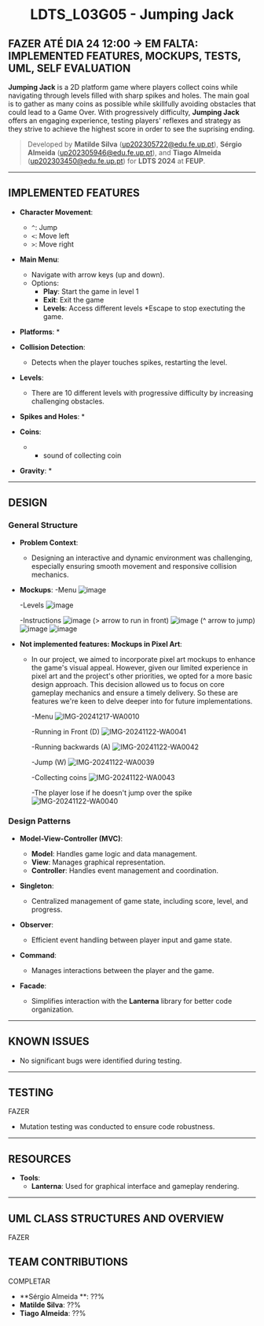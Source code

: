 <h1 align="center">
  LDTS_L03G05 - Jumping Jack
</h1>

## **FAZER ATÉ DIA 24 12:00 -> EM FALTA: IMPLEMENTED FEATURES, MOCKUPS, TESTS, UML, SELF EVALUATION**

**Jumping Jack** is a 2D platform game where players collect coins while navigating through levels filled with sharp spikes and holes. The main goal is to gather as many coins as possible while skillfully avoiding obstacles that could lead to a Game Over. With progressively difficulty, **Jumping Jack** offers an engaging experience, testing players' reflexes and strategy as they strive to achieve the highest score in order to see the suprising ending.

> Developed by **Matilde Silva** (up202305722@edu.fe.up.pt), **Sérgio Almeida** (up202305946@edu.fe.up.pt), and **Tiago Almeida** (up202303450@edu.fe.up.pt) for **LDTS 2024** at **FEUP**.
---

## **IMPLEMENTED FEATURES**

* **Character Movement**:
  * `^`: Jump
  * `<`: Move left
  * `>`: Move right

* **Main Menu**:
  * Navigate with arrow keys (up and down).
  * Options:
    * **Play**: Start the game in level 1
    * **Exit**: Exit the game
    * **Levels**: Access different levels
  *Escape to stop exectuting the game.
      
* **Platforms**:
  *
      
* **Collision Detection**:
  * Detects when the player touches spikes, restarting the level.

* **Levels**:
  * There are 10 different levels with progressive difficulty by increasing challenging obstacles.

* **Spikes and Holes**:
  *


* **Coins**:
  * + sound of collecting coin

* **Gravity**:
  *
---

## **DESIGN**

### **General Structure**

* **Problem Context**:
  * Designing an interactive and dynamic environment was challenging, especially ensuring smooth movement and responsive collision mechanics.
    
* **Mockups**:
  -Menu
  ![image](https://github.com/user-attachments/assets/d61d6501-5008-43da-8574-5676347a1836)

  -Levels
  ![image](https://github.com/user-attachments/assets/a80dd70b-1032-47b8-a3fb-22e855609c5e)

  -Instructions
  ![image](https://github.com/user-attachments/assets/5f968aff-387b-4533-8f72-e45cf3ce2cf9) (> arrow to run in front)
  ![image](https://github.com/user-attachments/assets/1d7dac38-5087-4e2e-98c9-9b33c9c5af0b) (^ arrow to jump)
  ![image](https://github.com/user-attachments/assets/679696ba-327f-4947-9804-95b25039c50d)
  ![image](https://github.com/user-attachments/assets/b098799e-6a13-450a-985c-0eece7d10544)


  

  


  


* **Not implemented features: Mockups in Pixel Art**:
  * In our project, we aimed to incorporate pixel art mockups to enhance the game's visual appeal. However, given our limited experience in pixel art and the project's other priorities, we opted for a more basic design approach. This decision allowed us to focus on core gameplay mechanics and ensure a timely delivery. So these are features we're keen to delve deeper into for future implementations.

    -Menu
    ![IMG-20241217-WA0010](https://github.com/user-attachments/assets/6a8f33c1-c9c2-4e32-b5cd-518d36dc4fc5)
    
    -Running in Front (D)
    ![IMG-20241122-WA0041](https://github.com/user-attachments/assets/0b8ce8d4-558f-44f1-af59-c7de05402c76)
    
    -Running backwards (A)
    ![IMG-20241122-WA0042](https://github.com/user-attachments/assets/3948330a-c2c4-4b2c-ab3b-4f9f21d9810d)
    
    -Jump (W)
    ![IMG-20241122-WA0039](https://github.com/user-attachments/assets/06c21202-536e-4f2a-9ad9-141dc0c18e96)
    
    -Collecting coins 
    ![IMG-20241122-WA0043](https://github.com/user-attachments/assets/f2463dae-0122-4e67-853d-b8d77d8df71f)
    
    -The player lose if he doesn't jump over the spike
    ![IMG-20241122-WA0040](https://github.com/user-attachments/assets/39ddf583-f01e-45bb-a39c-d26bc911a4d0)


### **Design Patterns**

* **Model-View-Controller (MVC)**:
  * **Model**: Handles game logic and data management.
  * **View**: Manages graphical representation.
  * **Controller**: Handles event management and coordination.

* **Singleton**:
  * Centralized management of game state, including score, level, and progress.

* **Observer**:
  * Efficient event handling between player input and game state.

* **Command**:
  * Manages interactions between the player and the game.

* **Facade**:
  * Simplifies interaction with the **Lanterna** library for better code organization.

---

## **KNOWN ISSUES**

* No significant bugs were identified during testing.

---

## **TESTING**
FAZER

* Mutation testing was conducted to ensure code robustness.

---

## **RESOURCES**

* **Tools**:
  * **Lanterna**: Used for graphical interface and gameplay rendering.
    
---

## **UML CLASS STRUCTURES AND OVERVIEW**
FAZER

## **TEAM CONTRIBUTIONS**
COMPLETAR

* **Sérgio Almeida **: ??%
* **Matilde Silva**: ??%
* **Tiago Almeida**: ??%
